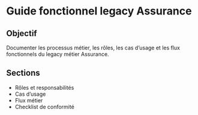 # Guide fonctionnel legacy Assurance

## Objectif
Documenter les processus métier, les rôles, les cas d’usage et les flux fonctionnels du legacy métier Assurance.

## Sections
- Rôles et responsabilités
- Cas d’usage
- Flux métier
- Checklist de conformité
